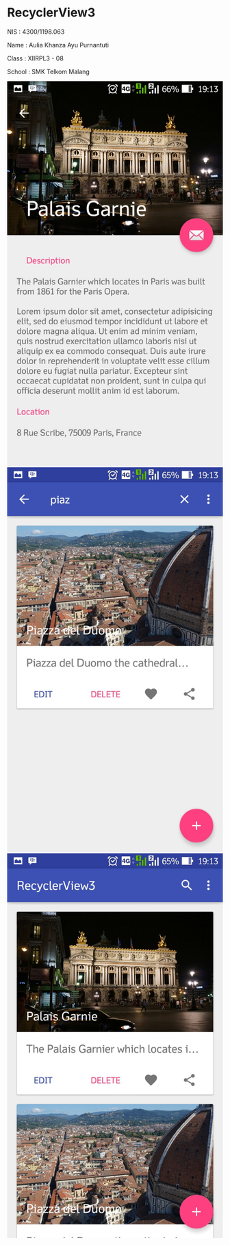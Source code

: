 # RecyclerView3

NIS : 4300/1198.063

Name : Aulia Khanza Ayu Purnantuti

Class : XIIRPL3 - 08

School : SMK Telkom Malang

![Image of Null](https://github.com/akhanzaku/RecyclerView3/blob/master/1.jpeg)
![Image of Null](https://github.com/akhanzaku/RecyclerView3/blob/master/2.jpeg)
![Image of Null](https://github.com/akhanzaku/RecyclerView3/blob/master/3.jpeg)
